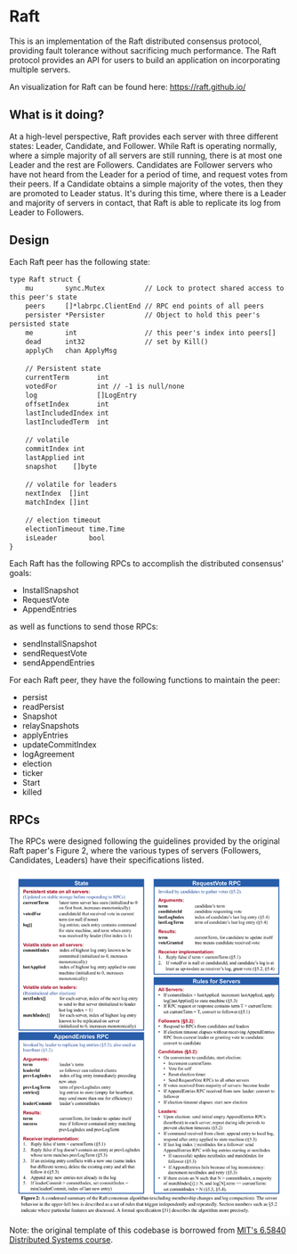 # Raft

This is an implementation of the Raft distributed consensus protocol, providing fault tolerance without sacrificing much performance. The Raft protocol provides an API for users to build an application on incorporating multiple servers.

An visualization for Raft can be found here: https://raft.github.io/

## What is it doing?

At a high-level perspective, Raft provides each server with three different states: Leader, Candidate, and Follower. While Raft is operating normally, where a simple majority of all servers are still running, there is at most one Leader and the rest are Followers. Candidates are Follower servers who have not heard from the Leader for a period of time, and request votes from their peers. If a Candidate obtains a simple majority of the votes, then they are promoted to Leader status. It's during this time, where there is a Leader and majority of servers in contact, that Raft is able to replicate its log from Leader to Followers.

## Design
Each Raft peer has the following state:

```golang
type Raft struct {
	mu        sync.Mutex          // Lock to protect shared access to this peer's state
	peers     []*labrpc.ClientEnd // RPC end points of all peers
	persister *Persister          // Object to hold this peer's persisted state
	me        int                 // this peer's index into peers[]
	dead      int32               // set by Kill()
	applyCh   chan ApplyMsg

	// Persistent state
	currentTerm       int
	votedFor          int // -1 is null/none
	log               []LogEntry
	offsetIndex       int
	lastIncludedIndex int
	lastIncludedTerm  int

	// volatile
	commitIndex int
	lastApplied int
	snapshot    []byte

	// volatile for leaders
	nextIndex  []int
	matchIndex []int

	// election timeout
	electionTimeout time.Time
	isLeader        bool
}
```

Each Raft has the following RPCs to accomplish the distributed consensus' goals:

* InstallSnapshot
* RequestVote
* AppendEntries

as well as functions to send those RPCs:

* sendInstallSnapshot
* sendRequestVote
* sendAppendEntries

For each Raft peer, they have the following functions to maintain the peer:

* persist
* readPersist
* Snapshot
* relaySnapshots
* applyEntries
* updateCommitIndex
* logAgreement
* election
* ticker
* Start
* killed

## RPCs

The RPCs were designed following the guidelines provided by the original Raft paper's Figure 2, where the various types of servers (Followers, Candidates, Leaders) have their specifications listed.

<img src="raft_figure2.png" width="600">



Note: the original template of this codebase is borrowed from [MIT's 6.5840 Distributed Systems course](https://pdos.csail.mit.edu/6.824/).